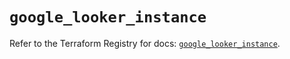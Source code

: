 # `google_looker_instance`

Refer to the Terraform Registry for docs: [`google_looker_instance`](https://registry.terraform.io/providers/hashicorp/google/6.26.0/docs/resources/looker_instance).

